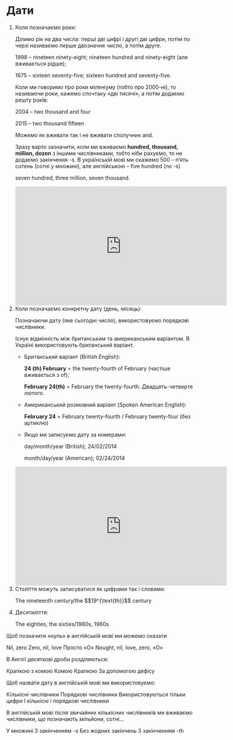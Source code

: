 # Дати

<ol>
<li><span class="p1">Коли позначаємо роки</span>:</li>
<p>Ділимо рік на два числа: перші дві цифрі і другі дві цифри, потім по черзі називаємо перше двoзначне число, а потім друге.</p>
<p>1998 – nineteen ninety-eight; nineteen hundred and ninety-eight (але вживається рідше);</p>
<p>1675 – sixteen seventy-five; sixteen hundred and seventy-five.</p>
<p>Коли ми говоримо про роки міленіуму (тобто про 2000-ні), то називаючи роки, кажемо спочтаку «дві тисячі», а потім додаємо решту років:</p>
<p>2004 – two thousand and four</p>
<p>2015 – two thousand fifteen</p>
<p>Можемо як вживати так і не вживати сполучник and.</p>
<p>Зразу варто зазначити, коли ми вживаємо <b>hundred, thousand, million, dozen</b> з іншими числівниками, тобто ніби рахуємо, то не додаємо закінчення -s. В українській мові ми скажемо 500 – п’ять сотень (сотні у множині), але англійською – five hundred (no -s)</p>
<p>seven hundred, three million, seven thousand.</p>

<div class="fluidMedia">
<iframe align="center" width="560" height="315" src="https://www.youtube.com/embed/H1gbM4FIVhQ" frameborder="0" allowfullscreen></iframe>
</div>
<div class="popup">
</div>

<li><span class="p1">Коли позначаємо конкретну дату (день, місяць)</span>:</li>
<p>Позначаючи дату (яке сьогодні число), використовуємо порядкові числівники.</p>
<p>Існує відмінність між британським та американським варіантом. В Україні використовують британський варіант.</p>
<ul>
<li><span class="p1">Британський варіант (British English)</span>:</li>
<p><b>24 (th) February</b> = the twenty-fourth of February (частіше вживається з of);</p>
<p><b>February 24(th)</b> = February the twenty-fourth. Двадцять-четверте лютого.</p>
<li><span class="p1">Американський розмовний варіант (Spoken American English)</span>:</li>
<p><b>February 24</b> = February twenty-fourth / February twenty-four (без артиклю)</p>
<li><span class="p1">Якщо ми записуємо дату за номерами</span>:</li>
<p>day/month/year (British);  24/02/2014</p>
<p>month/day/year (American);  02/24/2014</p>
</ul>

<div class="fluidMedia">
<iframe align="center" width="560" height="315" src="https://www.youtube.com/embed/Ct-9uiMWz_o" frameborder="0" allowfullscreen></iframe>
</div>
<div class="popup">
</div>

<li><span class="p1">Століття можуть записуватися як цифрами так і словами</span>:</li>
<p>The nineteenth century/the $$19^{\text{th}}$$ century</p>
<li><span class="p1">Десятиліття</span>:</li>
<p>The eighties, the sixties/1980s, 1960s</p>
</ol>

<quiz correctLabel="correct" incorrectLabel="incorrect" checkLabel="check">
    <question text="">
        <p>Щоб позначити «нуль» в англійській мові ми можемо сказати</p>
        <answer>Nil, zero</answer>
        <answer>Zero, nil, love</answer>
        <answer>Просто «О»</answer>
        <answer correct>Nought, nil, love, zero, «О»</answer>
        </question>
        <question text="">
        <p>В Англії десяткові дроби розділяються:</p>
        <answer>Крапкою з комою</answer>
        <answer>Комою</answer>
        <answer correct>Крапкою</answer>
        <answer>За допомогою дефісу</answer>
        </question>
        <question text="">
        <p>Щоб назвати дату в англійській мові ми використовуємо:</p>
        <answer>Кількісні числівники</answer>
        <answer correct>Порядкові числівники</answer>
        <answer>Використовуються тільки цифри</answer>
        <answer>І кількісні і порядкові числівники</answer>
        </question>
        <question text="">
        <p>В англійській мові після звичайних кількісних числівників ми вживаємо числівники, що позначають мільйони, сотні...</p>
        <answer>У множині</answer>
        <answer>З закінченням -s</answer>
        <answer correct>Без жодних закінчень</answer>
        <answer>З закінченням -th</answer>
        </question>
</quiz>    